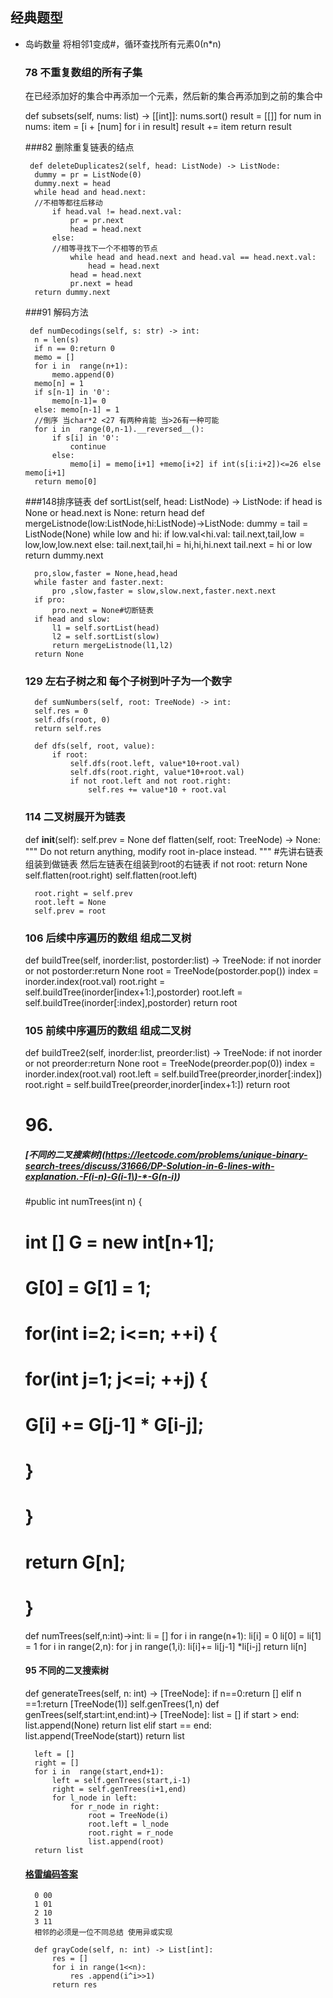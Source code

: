 ## 经典题型
- 岛屿数量 将相邻1变成#，循环查找所有元素0(n*n)

    ### 78 不重复数组的所有子集
    在已经添加好的集合中再添加一个元素，然后新的集合再添加到之前的集合中
    
    
    def subsets(self, nums: list) -> [[int]]:
        nums.sort()
        result = [[]]
        for num in nums:
            item = [i + [num] for i in result]
            result += item
        return result
    
    
   ###82 删除重复链表的结点
   
       def deleteDuplicates2(self, head: ListNode) -> ListNode:
        dummy = pr = ListNode(0)
        dummy.next = head
        while head and head.next:
        //不相等都往后移动
            if head.val != head.next.val:
                pr = pr.next
                head = head.next
            else:
            //相等寻找下一个不相等的节点
                while head and head.next and head.val == head.next.val:
                    head = head.next
                head = head.next
                pr.next = head
        return dummy.next
    
   ###91 解码方法
   
       def numDecodings(self, s: str) -> int:
        n = len(s)
        if n == 0:return 0
        memo = []
        for i in  range(n+1):
            memo.append(0)
        memo[n] = 1
        if s[n-1] in '0':
            memo[n-1]= 0
        else: memo[n-1] = 1
        //倒序 当char*2 <27 有两种肯能 当>26有一种可能
        for i in  range(0,n-1).__reversed__():
            if s[i] in '0':
                continue
            else: 
                memo[i] = memo[i+1] +memo[i+2] if int(s[i:i+2])<=26 else memo[i+1]
        return memo[0]
    
   ###148排序链表
    def sortList(self, head: ListNode) -> ListNode:
        if head is None or head.next is None:
            return head
        def mergeListnode(low:ListNode,hi:ListNode)->ListNode:
            dummy = tail = ListNode(None)
            while low and hi:
                if low.val<hi.val:
                    tail.next,tail,low = low,low,low.next
                else:
                    tail.next,tail,hi = hi,hi,hi.next
            tail.next = hi or low
            return dummy.next



        pro,slow,faster = None,head,head
        while faster and faster.next:
            pro ,slow,faster = slow,slow.next,faster.next.next
        if pro:
            pro.next = None#切断链表
        if head and slow:
            l1 = self.sortList(head)
            l2 = self.sortList(slow)
            return mergeListnode(l1,l2)
        return None
   ### 129 左右子树之和 每个子树到叶子为一个数字
        def sumNumbers(self, root: TreeNode) -> int:
        self.res = 0
        self.dfs(root, 0)
        return self.res

        def dfs(self, root, value):
            if root:
                self.dfs(root.left, value*10+root.val)
                self.dfs(root.right, value*10+root.val)
                if not root.left and not root.right:
                    self.res += value*10 + root.val
   
   ### 114  二叉树展开为链表
    def __init__(self):
        self.prev = None
    def flatten(self, root: TreeNode) -> None:
        """
        Do not return anything, modify root in-place instead.
        """
        #先讲右链表组装到做链表 然后左链表在组装到root的右链表
        if not root:
            return None
        self.flatten(root.right)
        self.flatten(root.left)

        root.right = self.prev
        root.left = None
        self.prev = root
        
    
  ### 106 后续中序遍历的数组 组成二叉树
    def buildTree(self, inorder:list, postorder:list) -> TreeNode:
        if not  inorder or not  postorder:return None
        root = TreeNode(postorder.pop())
        index = inorder.index(root.val)
        root.right = self.buildTree(inorder[index+1:],postorder)
        root.left = self.buildTree(inorder[:index],postorder)
        return root
        
   ### 105 前续中序遍历的数组 组成二叉树
    def buildTree2(self, inorder:list, preorder:list) -> TreeNode:
        if not  inorder or not  preorder:return None
        root = TreeNode(preorder.pop(0))
        index = inorder.index(root.val)
        root.left = self.buildTree(preorder,inorder[:index])
        root.right = self.buildTree(preorder,inorder[index+1:])
        return root
        
     # 96.
   ##### [不同的二叉搜索树](https://leetcode.com/problems/unique-binary-search-trees/discuss/31666/DP-Solution-in-6-lines-with-explanation.-F(i-n)-G(i-1\)-*-G(n-i))
    #public int numTrees(int n) {
    #     int [] G = new int[n+1];
    #     G[0] = G[1] = 1;
    #
    #     for(int i=2; i<=n; ++i) {
    #         for(int j=1; j<=i; ++j) {
    #             G[i] += G[j-1] * G[i-j];
    #         }
    #     }
    #     return G[n];
    # }
    def numTrees(self,n:int)->int:
        li = []
        for i in range(n+1):
            li[i] = 0
        li[0] = li[1] = 1
        for i in  range(2,n):
            for j in range(1,i):
                li[i]+= li[j-1] *li[i-j]
        return li[n]
        
   #### 95 不同的二叉搜索树
    def generateTrees(self, n: int) -> [TreeNode]:
        if n==0:return []
        elif n ==1:return [TreeNode(1)]
        self.genTrees(1,n)
    def genTrees(self,start:int,end:int)-> [TreeNode]:
        list = []
        if start > end:
            list.append(None)
            return list
        elif start == end:
            list.append(TreeNode(start))
            return list

        left = []
        right = []
        for i in  range(start,end+1):
            left = self.genTrees(start,i-1)
            right = self.genTrees(i+1,end)
            for l_node in left:
                for r_node in right:
                    root = TreeNode(i)
                    root.left = l_node
                    root.right = r_node
                    list.append(root)
        return list
   #### [格雷编码答案](https://leetcode.com/problems/gray-code/discuss/29884/What-is-the-best-solution-for-Gray-Code-problem-No-extra-space-used-and-no-recursion) 
        0 00
        1 01
        2 10
        3 11
        相邻的必须是一位不同总结 使用异或实现
        
        def grayCode(self, n: int) -> List[int]:
            res = []
            for i in range(1<<n):
                res .append(i^i>>1)
            return res